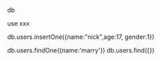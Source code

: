 <!-- 查看当前使用数据库 -->
db

<!-- 使用某个数据库(创建数据库) -->
use xxx 

<!-- 在user集合插入一条（创建了集合） -->
db.users.insertOne({name:"nick",age:17, gender:1})

<!-- 在集合查找数据 -->
db.users.findOne({name:'marry'})
db.users.find({})